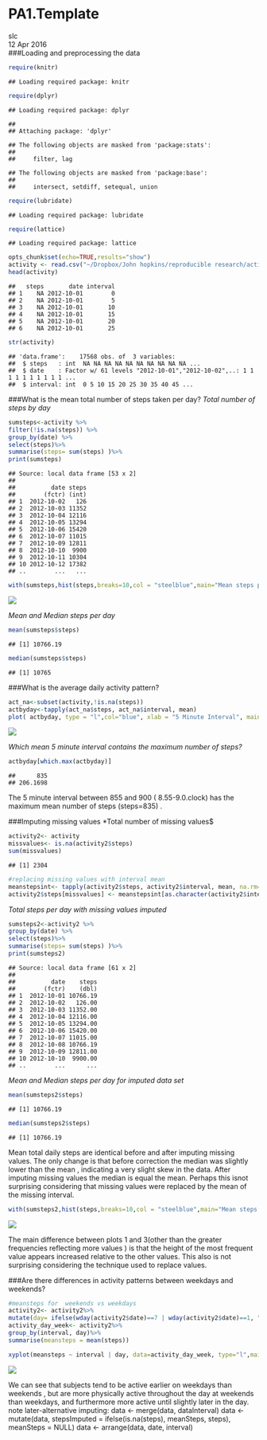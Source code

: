 # PA1.Template
slc  
12 Apr 2016  
###Loading and preprocessing the data

```r
require(knitr)
```

```
## Loading required package: knitr
```

```r
require(dplyr)
```

```
## Loading required package: dplyr
```

```
## 
## Attaching package: 'dplyr'
```

```
## The following objects are masked from 'package:stats':
## 
##     filter, lag
```

```
## The following objects are masked from 'package:base':
## 
##     intersect, setdiff, setequal, union
```

```r
require(lubridate)
```

```
## Loading required package: lubridate
```

```r
require(lattice)
```

```
## Loading required package: lattice
```

```r
opts_chunk$set(echo=TRUE,results="show")
activity <- read.csv("~/Dropbox/John hopkins/reproducible research/activity.csv")
head(activity)
```

```
##   steps       date interval
## 1    NA 2012-10-01        0
## 2    NA 2012-10-01        5
## 3    NA 2012-10-01       10
## 4    NA 2012-10-01       15
## 5    NA 2012-10-01       20
## 6    NA 2012-10-01       25
```

```r
str(activity)
```

```
## 'data.frame':	17568 obs. of  3 variables:
##  $ steps   : int  NA NA NA NA NA NA NA NA NA NA ...
##  $ date    : Factor w/ 61 levels "2012-10-01","2012-10-02",..: 1 1 1 1 1 1 1 1 1 1 ...
##  $ interval: int  0 5 10 15 20 25 30 35 40 45 ...
```
###What is the mean total number of steps taken per day?
*Total number of steps by day*

```r
sumsteps<-activity %>%
filter(!is.na(steps)) %>%
group_by(date) %>%
select(steps)%>%
summarise(steps= sum(steps) )%>%
print(sumsteps)
```

```
## Source: local data frame [53 x 2]
## 
##          date steps
##        (fctr) (int)
## 1  2012-10-02   126
## 2  2012-10-03 11352
## 3  2012-10-04 12116
## 4  2012-10-05 13294
## 5  2012-10-06 15420
## 6  2012-10-07 11015
## 7  2012-10-09 12811
## 8  2012-10-10  9900
## 9  2012-10-11 10304
## 10 2012-10-12 17382
## ..        ...   ...
```

```r
with(sumsteps,hist(steps,breaks=10,col = "steelblue",main="Mean steps per day",sub="Plot 1:no adjustment for missing values"))
```

![](PA1_template_files/figure-html/unnamed-chunk-2-1.png)

*Mean and Median steps per day*

```r
mean(sumsteps$steps)
```

```
## [1] 10766.19
```

```r
median(sumsteps$steps)
```

```
## [1] 10765
```

###What is the average daily activity pattern?

```r
act_na<-subset(activity,!is.na(steps))
actbyday<-tapply(act_na$steps, act_na$interval, mean)
plot( actbyday, type = "l",col="blue", xlab = "5 Minute Interval", main = "Mean Daily Activity",sub = "Plot 2" ,ylab = "Average  steps per interval")
```

![](PA1_template_files/figure-html/unnamed-chunk-4-1.png)

*Which  mean 5 minute interval contains the maximum number of steps?*

```r
actbyday[which.max(actbyday)]
```

```
##      835 
## 206.1698
```

The 5 minute interval between 855 and 900 ( 8.55-9.0.clock) has the maximum mean number of steps (steps=835) .

###Imputing  missing values
*Total number of missing values$

```r
activity2<- activity
missvalues<- is.na(activity2$steps)
sum(missvalues)
```

```
## [1] 2304
```



```r
#replacing missing values with interval mean
meanstepsint<- tapply(activity2$steps, activity2$interval, mean, na.rm=TRUE, simplify = TRUE)
activity2$steps[missvalues] <- meanstepsint[as.character(activity2$interval[missvalues])]
```
*Total steps per day with missing values imputed*

```r
sumsteps2<-activity2 %>%
group_by(date) %>%
select(steps)%>%
summarise(steps= sum(steps) )%>%
print(sumsteps2)
```

```
## Source: local data frame [61 x 2]
## 
##          date    steps
##        (fctr)    (dbl)
## 1  2012-10-01 10766.19
## 2  2012-10-02   126.00
## 3  2012-10-03 11352.00
## 4  2012-10-04 12116.00
## 5  2012-10-05 13294.00
## 6  2012-10-06 15420.00
## 7  2012-10-07 11015.00
## 8  2012-10-08 10766.19
## 9  2012-10-09 12811.00
## 10 2012-10-10  9900.00
## ..        ...      ...
```
*Mean and Median steps per day for imputed data set*

```r
mean(sumsteps2$steps)
```

```
## [1] 10766.19
```

```r
median(sumsteps2$steps)
```

```
## [1] 10766.19
```
 
 Mean total daily steps are  identical before and after imputing missing  values. The only change is that before  correction  the median  was slightly lower than the mean , indicating a very slight skew in the data. After imputing missing values the median is equal the mean. Perhaps this isnot surprising considering  that missing values  were replaced  by the mean of the missing  interval.


```r
with(sumsteps2,hist(steps,breaks=10,col = "steelblue",main="Mean steps per day",sub="Plot 3:missing values imputed"))
```

![](PA1_template_files/figure-html/unnamed-chunk-10-1.png)

The main difference between plots 1 and 3(other than the greater frequencies reflecting more values ) is that the height of the most frequent value appears increased relative to the other values. This also is not surprising considering the technique used to replace values.

###Are there differences in activity patterns between weekdays and weekends?

```r
#meansteps for  weekends vs weekdays 
activity2<- activity2%>%
mutate(day= ifelse(wday(activity2$date)==7 | wday(activity2$date)==1, "Weekend", "Weekday"))
activity_day_week<- activity2%>%
group_by(interval, day)%>%
summarise(meansteps = mean(steps))

xyplot(meansteps ~ interval | day, data=activity_day_week, type="l",main="Weekend & Weekday Activity Patterns",sub="Plot 4",layout=c(1,2))
```

![](PA1_template_files/figure-html/unnamed-chunk-11-1.png)

We can see that subjects tend to be active earlier on  weekdays than weekends , but  are more physically active throughout the day at weekends than weekdays, and furthermore more  active until slightly later in the day.
note later-alternative imputing:
data <- merge(data, dataInterval)
data <- mutate(data, stepsImputed = ifelse(is.na(steps), meanSteps, steps), meanSteps = NULL)
data <- arrange(data, date, interval)
